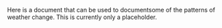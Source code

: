 Here is a document that can be used to documentsome of the patterns of weather change.
This is currently only a placeholder.
